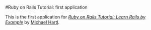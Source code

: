 #Ruby on Rails Tutorial: first application

This is the first application for
[*Ruby on Rails Tutorial: Learn Rails by Example*](http://railstutorial.org/) by [Michael Hartl](http://michaelhartl.com/).